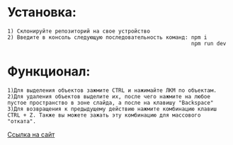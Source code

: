 # Установка:
    1) Склонируйте репозиторий на свое устройство
    2) Введите в консоль следующую последовательность команд: npm i
                                                              npm run dev

# Функционал:
    1)Для выделения объектов зажмите CTRL и нажимайте ЛКМ по объектам.
    2)Для удаления объектов выделите их, после чего нажмите на любое пустое пространство в зоне слайда, а после на клавишу "Backspace"
    3)Для возвращения к предыдущему действию нажмите комбинацию клавиш CTRL + Z. Также вы можете зажать эту комбинацию для массового "отката".

[Ссылка на сайт](127.0.0.1)    
